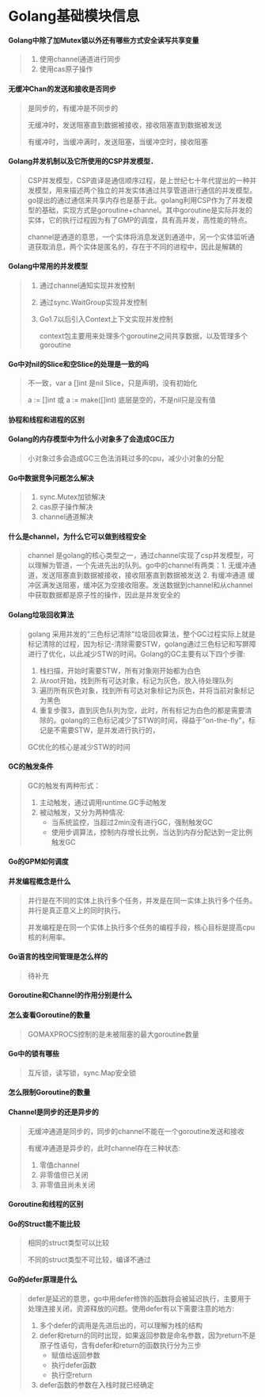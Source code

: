 # Golang基础模块信息

#### Golang中除了加Mutex锁以外还有哪些方式安全读写共享变量

> 1. 使用channel通道进行同步
> 2. 使用cas原子操作    

#### 无缓冲Chan的发送和接收是否同步

> 是同步的，有缓冲是不同步的
>
> 无缓冲时，发送阻塞直到数据被接收，接收阻塞直到数据被发送
>
> 有缓冲时，当缓冲满时，发送阻塞，当缓冲空时，接收阻塞

#### Golang并发机制以及它所使用的CSP并发模型．

> CSP并发模型，CSP直译是通信顺序过程，是上世纪七十年代提出的一种并发模型，用来描述两个独立的并发实体通过共享管道进行通信的并发模型。go提出的通过通信来共享内存也是基于此。golang利用CSP作为了并发模型的基础，实现方式是goroutine+channel。其中goroutine是实际并发的实体，它的执行过程因为有了GMP的调度，具有高并发，高性能的特点。
>
> channel是通道的意思，一个实体将消息发送到通道中，另一个实体监听通道获取消息，两个实体是匿名的，存在于不同的进程中，因此是解耦的

#### Golang中常用的并发模型

> 1. 通过channel通知实现并发控制
>
> 2. 通过sync.WaitGroup实现并发控制
>
> 3. Go1.7以后引入Context上下文实现并发控制
>
>    context包主要用来处理多个goroutine之间共享数据，以及管理多个goroutine

#### Go中对nil的Slice和空Slice的处理是一致的吗

> 不一致，var a []int 是nil Slice，只是声明，没有初始化
>
> a := []int 或 a := make([]int) 底层是空的，不是nil只是没有值

#### 协程和线程和进程的区别

#### Golang的内存模型中为什么小对象多了会造成GC压力

> 小对象过多会造成GC三色法消耗过多的cpu，减少小对象的分配

#### Go中数据竞争问题怎么解决

> 1. sync.Mutex加锁解决
> 2. cas原子操作解决
> 3. channel通道解决

#### 什么是channel，为什么它可以做到线程安全

> channel 是golang的核心类型之一，通过channel实现了csp并发模型，可以理解为管道，一个先进先出的队列。go中的channel有两类：1. 无缓冲通道，发送阻塞直到数据被接收，接收阻塞直到数据被发送 2. 有缓冲通道 缓冲区满发送阻塞，缓冲区为空接收阻塞。发送数据到channel和从channel中获取数据都是原子性的操作，因此是并发安全的

#### Golang垃圾回收算法

> golang 采用并发的“三色标记清除”垃圾回收算法，整个GC过程实际上就是标记清除的过程，因为标记-清除需要STW，golang通过三色标记和写屏障进行了优化，以此减少STW的时间。Golang的GC主要有以下四个步骤:
>
> 1. 栈扫描，开始时需要STW，所有对象刚开始都为白色
> 2. 从root开始，找到所有可达对象，标记为灰色，放入待处理队列
> 3. 遍历所有灰色对象，找到所有可达对象标记为灰色，并将当前对象标记为黑色
> 4. 重复步骤3，直到灰色队列为空，此时，所有标记为白色的都是需要清除的。golang的三色标记减少了STW的时间，得益于“on-the-fly”，标记是不需要STW，是并发进行执行的，
>
> GC优化的核心是减少STW的时间

#### GC的触发条件

> GC的触发有两种形式：
>
> 1. 主动触发，通过调用runtime.GC手动触发
> 2. 被动触发，又分为两种情况:
>    - 当系统监控，当超过2min没有进行GC，强制触发GC
>    - 使用步调算法，控制内存增长比例，当达到内存分配达到一定比例触发GC

#### Go的GPM如何调度

#### 并发编程概念是什么

> 并行是在不同的实体上执行多个任务，并发是在同一实体上执行多个任务。并行是真正意义上的同时执行。
>
> 并发编程是在同一个实体上执行多个任务的编程手段，核心目标是提高cpu核的利用率。

#### Go语言的栈空间管理是怎么样的

> 待补充

#### Goroutine和Channel的作用分别是什么

#### 怎么查看Goroutine的数量

> GOMAXPROCS控制的是未被阻塞的最大goroutine数量

#### Go中的锁有哪些

> 互斥锁，读写锁，sync.Map安全锁

#### 怎么限制Goroutine的数量

#### Channel是同步的还是异步的

> 无缓冲通道是同步的，同步的channel不能在一个goroutine发送和接收
>
> 有缓冲通道是异步的，此时channel存在三种状态:
>
> 1. 零值channel
> 2. 非零值但已关闭
> 3. 非零值且尚未关闭

#### Goroutine和线程的区别

#### Go的Struct能不能比较

> 相同的struct类型可以比较
>
> 不同的struct类型不可比较，编译不通过

#### Go的defer原理是什么

> defer是延迟的意思，go中用defer修饰的函数将会被延迟执行，主要用于处理连接关闭，资源释放的问题。使用defer有以下需要注意的地方:
>
> 1. 多个defer的调用是先进后出的，可以理解为栈的结构
> 2. defer和return的同时出现，如果返回参数是命名参数，因为return不是原子性语句，含有defer和return的函数执行分为三步
>    - 赋值给返回参数
>    - 执行defer函数
>    - 执行空return
> 3. defer函数的参数在入栈时就已经确定